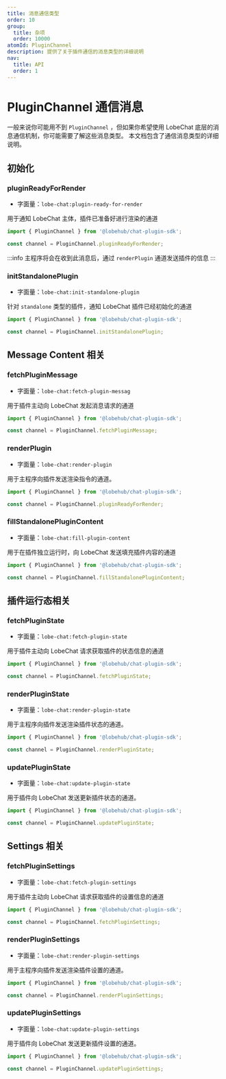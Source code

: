 ```yaml
---
title: 消息通信类型
order: 10
group:
  title: 杂项
  order: 10000
atomId: PluginChannel
description: 提供了关于插件通信的消息类型的详细说明
nav:
  title: API
  order: 1
---
```


# PluginChannel 通信消息

一般来说你可能用不到 `PluginChannel` ，但如果你希望使用 LobeChat 底层的消息通信机制，你可能需要了解这些消息类型。 本文档包含了通信消息类型的详细说明。

## 初始化

### pluginReadyForRender

- 字面量：`lobe-chat:plugin-ready-for-render`

用于通知 LobeChat 主体，插件已准备好进行渲染的通道

```ts
import { PluginChannel } from '@lobehub/chat-plugin-sdk';

const channel = PluginChannel.pluginReadyForRender;
```

:::info
主程序将会在收到此消息后，通过 `renderPlugin` 通道发送插件的信息
:::

### initStandalonePlugin

- 字面量：`lobe-chat:init-standalone-plugin`

针对 `standalone` 类型的插件，通知 LobeChat 插件已经初始化的通道

```ts
import { PluginChannel } from '@lobehub/chat-plugin-sdk';

const channel = PluginChannel.initStandalonePlugin;
```

## Message Content 相关

### fetchPluginMessage

- 字面量：`lobe-chat:fetch-plugin-messag`

用于插件主动向 LobeChat 发起消息请求的通道

```ts
import { PluginChannel } from '@lobehub/chat-plugin-sdk';

const channel = PluginChannel.fetchPluginMessage;
```

### renderPlugin

- 字面量：`lobe-chat:render-plugin`

用于主程序向插件发送渲染指令的通道。

```ts
import { PluginChannel } from '@lobehub/chat-plugin-sdk';

const channel = PluginChannel.pluginReadyForRender;
```

### fillStandalonePluginContent

- 字面量：`lobe-chat:fill-plugin-content`

用于在插件独立运行时，向 LobeChat 发送填充插件内容的通道

```ts
import { PluginChannel } from '@lobehub/chat-plugin-sdk';

const channel = PluginChannel.fillStandalonePluginContent;
```

## 插件运行态相关

### fetchPluginState

- 字面量：`lobe-chat:fetch-plugin-state`

用于插件主动向 LobeChat 请求获取插件的状态信息的通道

```ts
import { PluginChannel } from '@lobehub/chat-plugin-sdk';

const channel = PluginChannel.fetchPluginState;
```

### renderPluginState

- 字面量：`lobe-chat:render-plugin-state`

用于主程序向插件发送渲染插件状态的通道。

```ts
import { PluginChannel } from '@lobehub/chat-plugin-sdk';

const channel = PluginChannel.renderPluginState;
```

### updatePluginState

- 字面量：`lobe-chat:update-plugin-state`

用于插件向 LobeChat 发送更新插件状态的通道。

```ts
import { PluginChannel } from '@lobehub/chat-plugin-sdk';

const channel = PluginChannel.updatePluginState;
```

## Settings 相关

### fetchPluginSettings

- 字面量：`lobe-chat:fetch-plugin-settings`

用于插件主动向 LobeChat 请求获取插件的设置信息的通道

```ts
import { PluginChannel } from '@lobehub/chat-plugin-sdk';

const channel = PluginChannel.fetchPluginSettings;
```

### renderPluginSettings

- 字面量：`lobe-chat:render-plugin-settings`

用于主程序向插件发送渲染插件设置的通道。

```ts
import { PluginChannel } from '@lobehub/chat-plugin-sdk';

const channel = PluginChannel.renderPluginSettings;
```

### updatePluginSettings

- 字面量：`lobe-chat:update-plugin-settings`

用于插件向 LobeChat 发送更新插件设置的通道。

```ts
import { PluginChannel } from '@lobehub/chat-plugin-sdk';

const channel = PluginChannel.updatePluginSettings;
```
